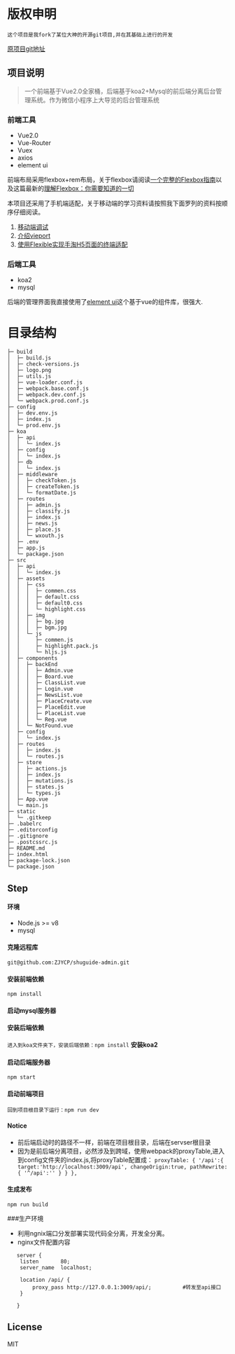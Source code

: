 # 版权申明

	这个项目是我fork了某位大神的开源git项目,并在其基础上进行的开发
	
[原项目git地址](https://github.com/elva2596/vueBlog)


## 项目说明
> 一个前端基于Vue2.0全家桶，后端基于koa2+Mysql的前后端分离后台管理系统。作为微信小程序上大导览的后台管理系统  

### 前端工具
* Vue2.0
* Vue-Router
* Vuex
* axios
* element ui  

前端布局采用flexbox+rem布局，关于flexbox请阅读[一个完整的Flexbox指南](http://www.w3cplus.com/css3/a-guide-to-flexbox-new.html)以及这篇最新的[理解Flexbox：你需要知道的一切](http://www.w3cplus.com/css3/understanding-flexbox-everything-you-need-to-know.html)

本项目还采用了手机端适配，关于移动端的学习资料请按照我下面罗列的资料按顺序仔细阅读。

1. [移动端调试](https://segmentfault.com/a/1190000002565572)
2. [介绍vieport](http://www.css88.com/archives/6410)
4. [使用Flexible实现手淘H5页面的终端适配](https://github.com/amfe/article/issues/17)



### 后端工具
* koa2
* mysql

后端的管理界面我直接使用了[element ui](http://element.eleme.io/#/)这个基于vue的组件库，很强大.


# 目录结构

```
├─ build
│  ├─ build.js
│  ├─ check-versions.js
│  ├─ logo.png
│  ├─ utils.js
│  ├─ vue-loader.conf.js
│  ├─ webpack.base.conf.js
│  ├─ webpack.dev.conf.js
│  └─ webpack.prod.conf.js
├─ config
│  ├─ dev.env.js
│  ├─ index.js
│  └─ prod.env.js
├─ koa
│  ├─ api
│  │  └─ index.js
│  ├─ config
│  │  └─ index.js
│  ├─ db
│  │  └─ index.js
│  ├─ middleware
│  │  ├─ checkToken.js
│  │  ├─ createToken.js
│  │  └─ formatDate.js
│  ├─ routes
│  │  ├─ admin.js
│  │  ├─ classify.js
│  │  ├─ index.js
│  │  ├─ news.js
│  │  ├─ place.js
│  │  └─ wxouth.js
│  ├─ .env
│  ├─ app.js
│  └─ package.json
├─ src
│  ├─ api
│  │  └─ index.js
│  ├─ assets
│  │  ├─ css
│  │  │  ├─ commen.css
│  │  │  ├─ default.css
│  │  │  ├─ default0.css
│  │  │  └─ highlight.css
│  │  ├─ img
│  │  │  ├─ bg.jpg
│  │  │  ├─ bgm.jpg
│  │  └─ js
│  │     ├─ commen.js
│  │     ├─ highlight.pack.js
│  │     └─ hljs.js
│  ├─ components
│  │  ├─ backEnd
│  │  │  ├─ Admin.vue
│  │  │  ├─ Board.vue
│  │  │  ├─ ClassList.vue
│  │  │  ├─ Login.vue
│  │  │  ├─ NewsList.vue
│  │  │  ├─ PlaceCreate.vue
│  │  │  ├─ PlaceEdit.vue
│  │  │  ├─ PlaceList.vue
│  │  │  └─ Reg.vue
│  │  └─ NotFound.vue
│  ├─ config
│  │  └─ index.js
│  ├─ routes
│  │  ├─ index.js
│  │  └─ routes.js
│  ├─ store
│  │  ├─ actions.js
│  │  ├─ index.js
│  │  ├─ mutations.js
│  │  ├─ states.js
│  │  └─ types.js
│  ├─ App.vue
│  └─ main.js
├─ static
│  └─ .gitkeep
├─ .babelrc
├─ .editorconfig
├─ .gitignore
├─ .postcssrc.js
├─ README.md
├─ index.html
├─ package-lock.json
└─ package.json

```  

## Step
#### 环境
* Node.js >= v8
* mysql 

#### 克隆远程库
`git@github.com:ZJYCP/shuguide-admin.git`


#### 安装前端依赖
`npm install`

#### 启动mysql服务器


#### 安装后端依赖 
`进入到koa文件夹下，安装后端依赖：npm install` **安装koa2**

#### 启动后端服务器
`npm start`


#### 启动前端项目
`回到项目根目录下运行：npm run dev`



#### Notice
* 前后端启动时的路径不一样，前端在项目根目录，后端在servser根目录
* 因为是前后端分离项目，必然涉及到跨域，使用webpack的proxyTable,进入到config文件夹的index.js,将proxyTable配置成：
`proxyTable: {
        '/api':{
        target:'http://localhost:3009/api',
        changeOrigin:true,
        pathRewrite:{
          '^/api':''
        }
      }
    },`


#### 生成发布
`npm run build`

###生产环境
* 利用ngnix端口分发部署实现代码全分离，开发全分离。
* nginx文件配置内容
````
   server {
   	listen       80;
   	server_name  localhost;

   	location /api/ {
   	    proxy_pass http://127.0.0.1:3009/api/;          #转发至api接口
   	}

   }
````
## License
MIT
